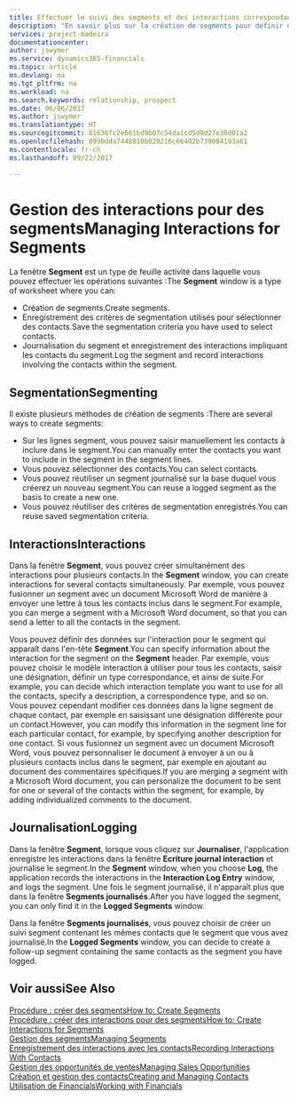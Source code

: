 ```yaml
---
title: Effectuer le suivi des segments et des interactions correspondantes| Microsoft Docs
description: "En savoir plus sur la création de segments pour définir des groupes de contacts et spécifier des interactions pour des segments."
services: project-madeira
documentationcenter: 
author: jswymer
ms.service: dynamics365-financials
ms.topic: article
ms.devlang: na
ms.tgt_pltfrm: na
ms.workload: na
ms.search.keywords: relationship, prospect
ms.date: 06/06/2017
ms.author: jswymer
ms.translationtype: HT
ms.sourcegitcommit: 81636fc2e661bd9b07c54da1cd5d0d27e30d01a2
ms.openlocfilehash: 899bdda7448810b029216c66402b739004193a61
ms.contentlocale: fr-ch
ms.lasthandoff: 09/22/2017

---
```

# <a name="managing-interactions-for-segments"></a><span data-ttu-id="80fb7-103">Gestion des interactions pour des segments</span><span class="sxs-lookup"><span data-stu-id="80fb7-103">Managing Interactions for Segments</span></span>
<span data-ttu-id="80fb7-104">La fenêtre **Segment** est un type de feuille activité dans laquelle vous pouvez effectuer les opérations suivantes :</span><span class="sxs-lookup"><span data-stu-id="80fb7-104">The **Segment** window is a type of worksheet where you can:</span></span>

* <span data-ttu-id="80fb7-105">Création de segments.</span><span class="sxs-lookup"><span data-stu-id="80fb7-105">Create segments.</span></span>
* <span data-ttu-id="80fb7-106">Enregistrement des critères de segmentation utilisés pour sélectionner des contacts.</span><span class="sxs-lookup"><span data-stu-id="80fb7-106">Save the segmentation criteria you have used to select contacts.</span></span>
* <span data-ttu-id="80fb7-107">Journalisation du segment et enregistrement des interactions impliquant les contacts du segment.</span><span class="sxs-lookup"><span data-stu-id="80fb7-107">Log the segment and record interactions involving the contacts within the segment.</span></span>

## <a name="segmenting"></a><span data-ttu-id="80fb7-108">Segmentation</span><span class="sxs-lookup"><span data-stu-id="80fb7-108">Segmenting</span></span>
<span data-ttu-id="80fb7-109">Il existe plusieurs méthodes de création de segments :</span><span class="sxs-lookup"><span data-stu-id="80fb7-109">There are several ways to create segments:</span></span>

* <span data-ttu-id="80fb7-110">Sur les lignes segment, vous pouvez saisir manuellement les contacts à inclure dans le segment.</span><span class="sxs-lookup"><span data-stu-id="80fb7-110">You can manually enter the contacts you want to include in the segment in the segment lines.</span></span>
* <span data-ttu-id="80fb7-111">Vous pouvez sélectionner des contacts.</span><span class="sxs-lookup"><span data-stu-id="80fb7-111">You can select contacts.</span></span>
* <span data-ttu-id="80fb7-112">Vous pouvez réutiliser un segment journalisé sur la base duquel vous créerez un nouveau segment.</span><span class="sxs-lookup"><span data-stu-id="80fb7-112">You can reuse a logged segment as the basis to create a new one.</span></span>
* <span data-ttu-id="80fb7-113">Vous pouvez réutiliser des critères de segmentation enregistrés.</span><span class="sxs-lookup"><span data-stu-id="80fb7-113">You can reuse saved segmentation criteria.</span></span>

## <a name="interactions"></a><span data-ttu-id="80fb7-114">Interactions</span><span class="sxs-lookup"><span data-stu-id="80fb7-114">Interactions</span></span>
<span data-ttu-id="80fb7-115">Dans la fenêtre **Segment**, vous pouvez créer simultanément des interactions pour plusieurs contacts.</span><span class="sxs-lookup"><span data-stu-id="80fb7-115">In the **Segment** window, you can create interactions for several contacts simultaneously.</span></span> <span data-ttu-id="80fb7-116">Par exemple, vous pouvez fusionner un segment avec un document Microsoft Word de manière à envoyer une lettre à tous les contacts inclus dans le segment.</span><span class="sxs-lookup"><span data-stu-id="80fb7-116">For example, you can merge a segment with a Microsoft Word document, so that you can send a letter to all the contacts in the segment.</span></span>

<span data-ttu-id="80fb7-117">Vous pouvez définir des données sur l'interaction pour le segment qui apparaît dans l'en-tête **Segment**.</span><span class="sxs-lookup"><span data-stu-id="80fb7-117">You can specify information about the interaction for the segment on the **Segment** header.</span></span> <span data-ttu-id="80fb7-118">Par exemple, vous pouvez choisir le modèle interaction à utiliser pour tous les contacts, saisir une désignation, définir un type correspondance, et ainsi de suite.</span><span class="sxs-lookup"><span data-stu-id="80fb7-118">For example, you can decide which interaction template you want to use for all the contacts, specify a description, a correspondence type, and so on.</span></span> <span data-ttu-id="80fb7-119">Vous pouvez cependant modifier ces données dans la ligne segment de chaque contact, par exemple en saisissant une désignation différente pour un contact.</span><span class="sxs-lookup"><span data-stu-id="80fb7-119">However, you can modify this information in the segment line for each particular contact, for example, by specifying another description for one contact.</span></span> <span data-ttu-id="80fb7-120">Si vous fusionnez un segment avec un document Microsoft Word, vous pouvez personnaliser le document à envoyer à un ou à plusieurs contacts inclus dans le segment, par exemple en ajoutant au document des commentaires spécifiques.</span><span class="sxs-lookup"><span data-stu-id="80fb7-120">If you are merging a segment with a Microsoft Word document, you can personalize the document to be sent for one or several of the contacts within the segment, for example, by adding individualized comments to the document.</span></span>

## <a name="logging"></a><span data-ttu-id="80fb7-121">Journalisation</span><span class="sxs-lookup"><span data-stu-id="80fb7-121">Logging</span></span>
<span data-ttu-id="80fb7-122">Dans la fenêtre **Segment**, lorsque vous cliquez sur **Journaliser**, l'application enregistre les interactions dans la fenêtre **Ecriture journal interaction** et journalise le segment.</span><span class="sxs-lookup"><span data-stu-id="80fb7-122">In the **Segment** window, when you choose **Log**, the application records the interactions in the **Interaction Log Entry** window, and logs the segment.</span></span> <span data-ttu-id="80fb7-123">Une fois le segment journalisé, il n'apparaît plus que dans la fenêtre **Segments journalisés**.</span><span class="sxs-lookup"><span data-stu-id="80fb7-123">After you have logged the segment, you can only find it in the **Logged Segments** window.</span></span>

<span data-ttu-id="80fb7-124">Dans la fenêtre **Segments journalisés**, vous pouvez choisir de créer un suivi segment contenant les mêmes contacts que le segment que vous avez journalisé.</span><span class="sxs-lookup"><span data-stu-id="80fb7-124">In the **Logged Segments** window, you can decide to create a follow-up segment containing the same contacts as the segment you have logged.</span></span>

## <a name="see-also"></a><span data-ttu-id="80fb7-125">Voir aussi</span><span class="sxs-lookup"><span data-stu-id="80fb7-125">See Also</span></span>
[<span data-ttu-id="80fb7-126">Procédure : créer des segments</span><span class="sxs-lookup"><span data-stu-id="80fb7-126">How to: Create Segments</span></span>](marketing-how-create-segment.md)  
[<span data-ttu-id="80fb7-127">Procédure : créer des interactions pour des segments</span><span class="sxs-lookup"><span data-stu-id="80fb7-127">How to: Create Interactions for Segments</span></span>](marketing-how-create-interactions.md)  
[<span data-ttu-id="80fb7-128">Gestion des segments</span><span class="sxs-lookup"><span data-stu-id="80fb7-128">Managing Segments</span></span>](marketing-segments.md)  
[<span data-ttu-id="80fb7-129">Enregistrement des interactions avec les contacts</span><span class="sxs-lookup"><span data-stu-id="80fb7-129">Recording Interactions With Contacts</span></span>](marketing-interactions.md)  
[<span data-ttu-id="80fb7-130">Gestion des opportunités de ventes</span><span class="sxs-lookup"><span data-stu-id="80fb7-130">Managing Sales Opportunities</span></span>](marketing-manage-sales-opportunities.md)  
[<span data-ttu-id="80fb7-131">Création et gestion des contacts</span><span class="sxs-lookup"><span data-stu-id="80fb7-131">Creating and Managing Contacts</span></span>](marketing-contacts.md)  
[<span data-ttu-id="80fb7-132">Utilisation de Financials</span><span class="sxs-lookup"><span data-stu-id="80fb7-132">Working with Financials</span></span>](ui-work-product.md)

